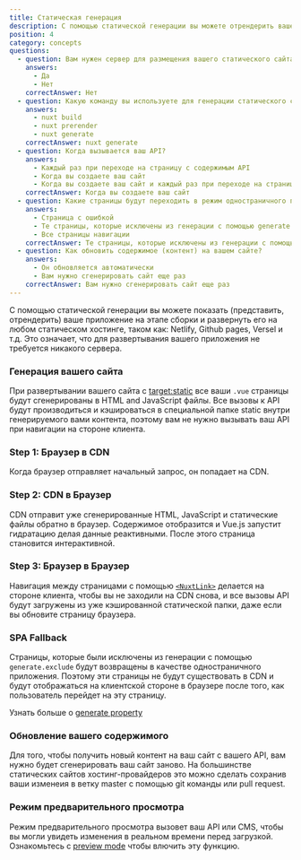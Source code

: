 ```yaml
---
title: Статическая генерация
description: С помощью статической генерации вы можете отрендерить ваше приложение на этапе сборки и развернуть его на любом статическом хостинге, таком как: Netlify, Github pages, Versel и т.д.
position: 4
category: concepts
questions:
  - question: Вам нужен сервер для размещения вашего статического сайта?
    answers:
      - Да
      - Нет
    correctAnswer: Нет
  - question: Какую команду вы используете для генерации статического сайта?
    answers:
      - nuxt build
      - nuxt prerender
      - nuxt generate
    correctAnswer: nuxt generate
  - question: Когда вызывается ваш API?
    answers:
      - Каждый раз при переходе на страницу с содержимым API
      - Когда вы создаете ваш сайт
      - Когда вы создаете ваш сайт и каждый раз при переходе на страницу с содержимым API
    correctAnswer: Когда вы создаете ваш сайт
  - question: Какие страницы будут переходить в режим одностраничного приложения (SPA)?
    answers:
      - Страница с ошибкой
      - Те страницы, которые исключены из генерации с помощью generate.excludes
      - Все страницы навигации
    correctAnswer: Те страницы, которые исключены из генерации с помощью generate.excludes
  - question: Как обновить содержимое (контент) на вашем сайте?
    answers:
      - Он обновляется автоматически
      - Вам нужно сгенерировать сайт еще раз
    correctAnswer: Вам нужно сгенерировать сайт еще раз
---
```


С помощью статической генерации вы можете показать (представить, отрендерить) ваше приложение на этапе сборки и развернуть его на любом статическом хостинге, таком как: Netlify, Github pages, Versel и т.д. Это означает, что для развертывания вашего приложения не требуется никакого сервера.

### Генерация вашего сайта

При развертывании вашего сайта с [target:static](/docs/2.x/features/deployment-targets#static-hosting) все ваши `.vue` страницы будут сгенерированы в HTML and JavaScript файлы. Все вызовы к API будут производиться и кэшироваться в специальной папке static внутри генерируемого вами контента, поэтому вам не нужно вызывать ваш API при навигации на стороне клиента.

### Step 1: Браузер в CDN

Когда браузер отправляет начальный запрос, он попадает на CDN.

### Step 2: CDN в Браузер

CDN отправит уже сгенерированные HTML, JavaScript и статические файлы обратно в браузер. Содержимое отобразится и Vue.js запустит гидратацию делая данные реактивными. После этого страница становится интерактивной.

### Step 3: Браузер в Браузер

Навигация между страницами с помощью [`<NuxtLink>`](/docs/2.x/features/nuxt-components#the-nuxtlink-component) делается на стороне клиента, чтобы вы не заходили на CDN снова, и все вызовы API будут загружены из уже кэшированной статической папки, даже если вы обновите страницу браузера.

### SPA Fallback

Страницы, которые были исключены из генерации с помощью `generate.exclude` будут возвращены в качестве одностраничного приложения. Поэтому эти страницы не будут существовать в CDN и будут отображаться на клиентской стороне в браузере после того, как пользователь перейдет на эту страницу.

<base-alert type="next">

Узнать больше о [generate property](/docs/2.x/configuration-glossary/configuration-generate#exclude)

</base-alert>

### Обновление вашего содержимого

Для того, чтобы получить новый контент на ваш сайт с вашего API, вам нужно будет сгенерировать ваш сайт заново. На большинстве статических сайтов хостинг-провайдеров это можно сделать сохранив ваши изменеия в ветку master с помощью git команды или pull request.

### Режим предварительного просмотра

Режим предварительного просмотра вызовет ваш API или CMS, чтобы вы могли увидеть изменения в реальном времени перед загрузкой. Ознакомьтесь с [preview mode](/docs/2.x/features/live-preview) чтобы влючить эту функцию.

<quiz :questions="questions"></quiz>
